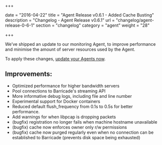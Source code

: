 +++

date = "2016-04-22"
title = "Agent Release v0.6.1 - Added Cache Busting"
description = "Changelog - Agent Release v0.6.1"
url = "changelog/agent-release-0-6-1"
section = "changelog"
category = "agent"
weight = "28"

+++

We’ve shipped an update to our monitoring Agent, to improve performance and minimise the amount of server resources used by the Agent.

To apply these changes, [update your Agents now](https://docs.barricade.io/using-barricade/#updating-agents).

## Improvements:

- Optimized performance for higher bandwidth servers
- Pool connections to Barricade's streaming API
- More informative debug logs, including file and line number
- Experimental support for Docker containers
- Reduced default flush_frequency from 0.1s to 0.5s for better performance.
- Add warnings for when libpcap is dropping packets
- (bugfix) registration no longer fails when machine hostname unavailable
- (bugfix) cache now enforces owner only r/w permissions
- (bugfix) cache now purged regularly even when no connection
  can be established to Barricade (prevents disk space being exhausted)
